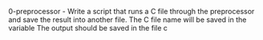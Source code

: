 0-preprocessor - Write a script that runs a C file through the preprocessor and save the result into another file. The C file name will be saved in the variable  The output should be saved in the file c 
